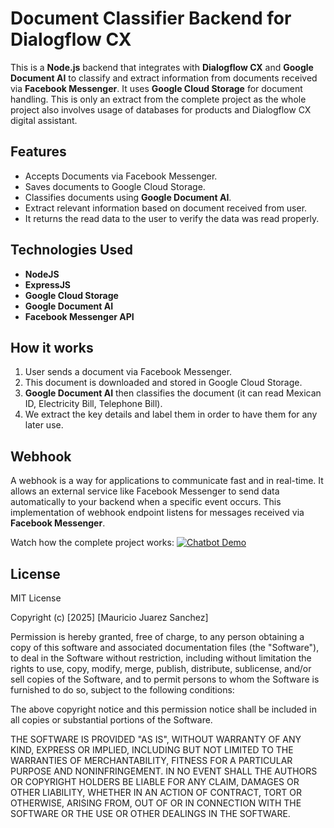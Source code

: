 # Document Classifier Backend for Dialogflow CX
 
This is a **Node.js** backend that integrates with **Dialogflow CX** and **Google Document AI** to classify and extract information from documents received via **Facebook Messenger**. It uses **Google Cloud Storage** for document handling. This is only an extract from the complete project as the whole project also involves usage of databases for products and Dialogflow CX digital assistant.

## Features
* Accepts Documents via Facebook Messenger.
* Saves documents to Google Cloud Storage.
* Classifies documents using **Google Document AI**.
* Extract relevant information based on document received from user.
* It returns the read data to the user to verify the data was read properly.

## Technologies Used
* **NodeJS**
* **ExpressJS**
* **Google Cloud Storage**
* **Google Document AI**
* **Facebook Messenger API**

## How it works
1. User sends a document via Facebook Messenger.
2. This document is downloaded and stored in Google Cloud Storage.
3. **Google Document AI** then classifies the document (it can read Mexican ID, Electricity Bill, Telephone Bill).
4. We extract the key details and label them in order to have them for any later use.

## Webhook
A webhook is a way for applications to communicate fast and in real-time. It allows an external service like Facebook Messenger to send data automatically to your backend when a specific event occurs. This implementation of webhook endpoint listens for messages received via **Facebook Messenger**.

Watch how the complete project works: [![Chatbot Demo](https://drive.google.com/uc?export=view&id=1zk8982E92ldmqmwzSyAshwe7fLl9ZEuD)](https://drive.google.com/file/d/1zk8982E92ldmqmwzSyAshwe7fLl9ZEuD/view?usp=sharing)

## License

MIT License

Copyright (c) [2025] [Mauricio Juarez Sanchez]

Permission is hereby granted, free of charge, to any person obtaining a copy
of this software and associated documentation files (the "Software"), to deal
in the Software without restriction, including without limitation the rights
to use, copy, modify, merge, publish, distribute, sublicense, and/or sell
copies of the Software, and to permit persons to whom the Software is
furnished to do so, subject to the following conditions:

The above copyright notice and this permission notice shall be included in all
copies or substantial portions of the Software.

THE SOFTWARE IS PROVIDED "AS IS", WITHOUT WARRANTY OF ANY KIND, EXPRESS OR
IMPLIED, INCLUDING BUT NOT LIMITED TO THE WARRANTIES OF MERCHANTABILITY,
FITNESS FOR A PARTICULAR PURPOSE AND NONINFRINGEMENT. IN NO EVENT SHALL THE
AUTHORS OR COPYRIGHT HOLDERS BE LIABLE FOR ANY CLAIM, DAMAGES OR OTHER
LIABILITY, WHETHER IN AN ACTION OF CONTRACT, TORT OR OTHERWISE, ARISING FROM,
OUT OF OR IN CONNECTION WITH THE SOFTWARE OR THE USE OR OTHER DEALINGS IN THE
SOFTWARE.
